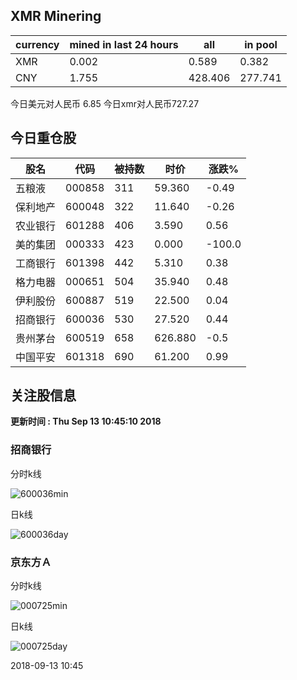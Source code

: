 ## XMR Minering

|currency|mined in last 24 hours|all|in pool|
|---|---|---|---|
|XMR|0.002|0.589|0.382|
|CNY|1.755|428.406|277.741|

今日美元对人民币 6.85	今日xmr对人民币727.27


## 今日重仓股 

|股名|代码|被持数|时价|涨跌%|
|---|---|---|---|---|
|五粮液|000858|311|59.360|-0.49|
|保利地产|600048|322|11.640|-0.26|
|农业银行|601288|406|3.590|0.56|
|美的集团|000333|423|0.000|-100.0|
|工商银行|601398|442|5.310|0.38|
|格力电器|000651|504|35.940|0.48|
|伊利股份|600887|519|22.500|0.04|
|招商银行|600036|530|27.520|0.44|
|贵州茅台|600519|658|626.880|-0.5|
|中国平安|601318|690|61.200|0.99|

## 关注股信息
**更新时间 : Thu Sep 13 10:45:10 2018**
### 招商银行 
分时k线

![600036min](http://image.sinajs.cn/newchart/min/n/sh600036.gif)

日k线

![600036day](http://image.sinajs.cn/newchart/daily/n/sh600036.gif)

### 京东方Ａ 
分时k线

![000725min](http://image.sinajs.cn/newchart/min/n/sz000725.gif)

日k线

![000725day](http://image.sinajs.cn/newchart/daily/n/sz000725.gif)

2018-09-13 10:45